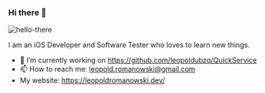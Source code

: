 ### Hi there 👋

![hello-there](https://user-images.githubusercontent.com/60520591/110441654-4c75e800-80ba-11eb-9de3-398e03348bf2.jpeg)

I am an iOS Developer and Software Tester who loves to learn new things.

- 🔭  I’m currently working on https://github.com/leopoldubzq/QuickService
- 📫  How to reach me: leopold.romanowski@gmail.com
- My website: https://leopoldromanowski.dev/
